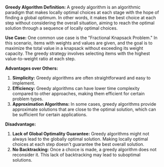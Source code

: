 **Greedy Algorithm Definition:**
A greedy algorithm is an algorithmic paradigm that makes locally optimal choices at each stage with the hope of finding a global optimum. In other words, it makes the best choice at each step without considering the overall situation, aiming to reach the optimal solution through a sequence of locally optimal choices.

**Use Case:**
One common use case is the "Fractional Knapsack Problem." In this scenario, items with weights and values are given, and the goal is to maximize the total value in a knapsack without exceeding its weight capacity. The greedy strategy involves selecting items with the highest value-to-weight ratio at each step.

**Advantages over Others:**
1. **Simplicity:** Greedy algorithms are often straightforward and easy to implement.
2. **Efficiency:** Greedy algorithms can have lower time complexity compared to other approaches, making them efficient for certain problem types.
3. **Approximation Algorithms:** In some cases, greedy algorithms provide approximate solutions that are close to the optimal solution, which can be sufficient for certain applications.

**Disadvantage:**
1. **Lack of Global Optimality Guarantee:** Greedy algorithms might not always lead to the globally optimal solution. Making locally optimal choices at each step doesn't guarantee the best overall solution.
2. **No Backtracking:** Once a choice is made, a greedy algorithm does not reconsider it. This lack of backtracking may lead to suboptimal solutions.
